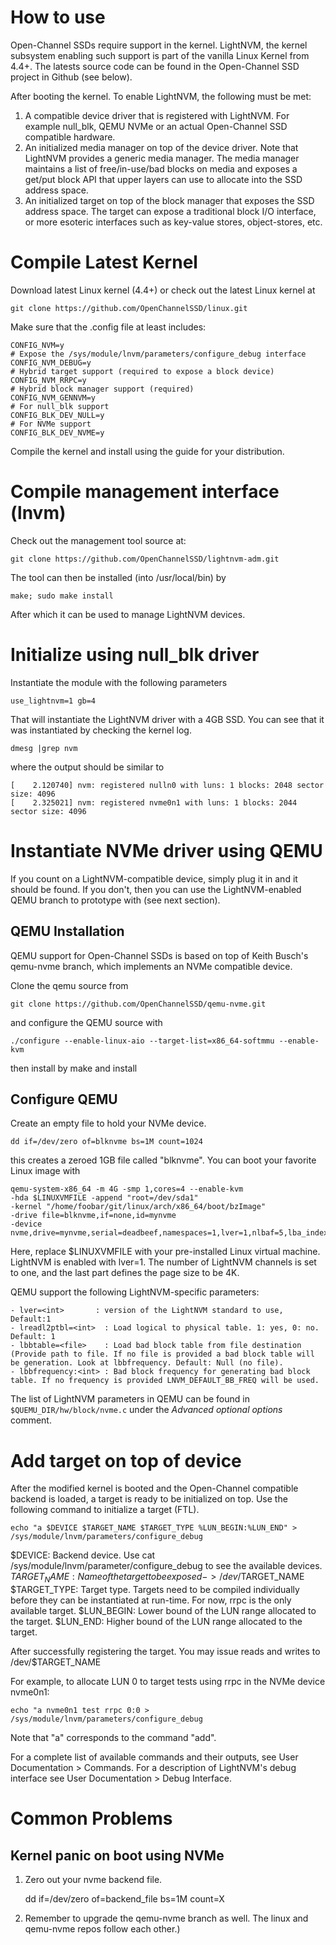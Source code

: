 # How to use

Open-Channel SSDs require support in the kernel. LightNVM, the kernel subsystem
enabling such support is part of the vanilla Linux Kernel from 4.4+. The latests
source code can be found in the Open-Channel SSD project in Github (see below).

After booting the kernel. To enable LightNVM, the following must be met:

1. A compatible device driver that is registered with LightNVM. For example
null_blk, QEMU NVMe or an actual Open-Channel SSD compatible hardware.
2. An initialized media manager on top of the device driver. Note that LightNVM
provides a generic media manager. The media manager maintains a list of
free/in-use/bad blocks on media and exposes a get/put block API that upper
layers can use to allocate into the SSD address space.
3. An initialized target on top of the block manager that exposes the SSD address
space. The target can expose a traditional block I/O interface, or more esoteric
interfaces such as key-value stores, object-stores, etc.

# Compile Latest Kernel

Download latest Linux kernel (4.4+) or check out the latest Linux kernel at

   `git clone https://github.com/OpenChannelSSD/linux.git`

Make sure that the .config file at least includes:

    CONFIG_NVM=y
    # Expose the /sys/module/lnvm/parameters/configure_debug interface
    CONFIG_NVM_DEBUG=y
    # Hybrid target support (required to expose a block device)
    CONFIG_NVM_RRPC=y
    # Hybrid block manager support (required)
    CONFIG_NVM_GENNVM=y
    # For null_blk support
    CONFIG_BLK_DEV_NULL=y
    # For NVMe support
    CONFIG_BLK_DEV_NVME=y

Compile the kernel and install using the guide for your distribution.

# Compile management interface (lnvm)

Check out the management tool source at:

   `git clone https://github.com/OpenChannelSSD/lightnvm-adm.git`

The tool can then be installed (into /usr/local/bin) by

    make; sudo make install

After which it can be used to manage LightNVM devices.

# Initialize using null_blk driver

Instantiate the module with the following parameters

`use_lightnvm=1 gb=4`

That will instantiate the LightNVM driver with a 4GB SSD. You can see that it
was instantiated by checking the kernel log.

`dmesg |grep nvm`

where the output should be similar to

    [    2.120740] nvm: registered nulln0 with luns: 1 blocks: 2048 sector size: 4096
    [    2.325021] nvm: registered nvme0n1 with luns: 1 blocks: 2044 sector size: 4096

# Instantiate NVMe driver using QEMU

If you count on a LightNVM-compatible device, simply plug it in and it should
be found. If you don't, then you can use the LightNVM-enabled QEMU branch to
prototype with (see next section).

## QEMU Installation

QEMU support for Open-Channel SSDs is based on top of Keith Busch's qemu-nvme
branch, which implements an NVMe compatible device.

Clone the qemu source from

    git clone https://github.com/OpenChannelSSD/qemu-nvme.git

and configure the QEMU source with

    ./configure --enable-linux-aio --target-list=x86_64-softmmu --enable-kvm

then install by
	make and install

## Configure QEMU

Create an empty file to hold your NVMe device.

    dd if=/dev/zero of=blknvme bs=1M count=1024

this creates a zeroed 1GB file called "blknvme". You can boot your favorite
Linux image with

    qemu-system-x86_64 -m 4G -smp 1,cores=4 --enable-kvm
    -hda $LINUXVMFILE -append "root=/dev/sda1"
    -kernel "/home/foobar/git/linux/arch/x86_64/boot/bzImage"
    -drive file=blknvme,if=none,id=mynvme
    -device nvme,drive=mynvme,serial=deadbeef,namespaces=1,lver=1,nlbaf=5,lba_index=3,mdts=10

Here, replace $LINUXVMFILE with your pre-installed Linux virtual machine.
LightNVM is enabled with lver=1. The number of LightNVM channels is set to one,
and the last part defines the page size to be 4K.

QEMU support the following LightNVM-specific parameters:

    - lver=<int>       : version of the LightNVM standard to use, Default:1
    - lreadl2ptbl=<int>  : Load logical to physical table. 1: yes, 0: no. Default: 1
    - lbbtable=<file>    : Load bad block table from file destination (Provide path to file. If no file is provided a bad block table will be generation. Look at lbbfrequency. Default: Null (no file).
    - lbbfrequency:<int> : Bad block frequency for generating bad block table. If no frequency is provided LNVM_DEFAULT_BB_FREQ will be used.

The list of LightNVM parameters in QEMU can be found in `$QUEMU_DIR/hw/block/nvme.c` under the _Advanced optional options_ comment.

# Add target on top of device

After the modified kernel is booted and the Open-Channel compatible backend is
loaded, a target is ready to be initialized on top. Use the following command to
initialize a target (FTL).

    echo "a $DEVICE $TARGET_NAME $TARGET_TYPE %LUN_BEGIN:%LUN_END" > /sys/module/lnvm/parameters/configure_debug

$DEVICE: Backend device. Use cat /sys/module/lnvm/parameter/configure_debug to
see the available devices.
$TARGET_NAME: Name of the target to be exposed -> /dev/$TARGET_NAME
$TARGET_TYPE: Target type. Targets need to be compiled individually before they
can be instantiated at run-time. For now, rrpc is the only available target.
$LUN_BEGIN: Lower bound of the LUN range allocated to the target.
$LUN_END: Higher bound of the LUN range allocated to the target.

After successfully registering the target. You may issue reads and writes to
/dev/$TARGET_NAME

For example, to allocate LUN 0 to target tests using rrpc in the NVMe device
nvme0n1:

	echo "a nvme0n1 test rrpc 0:0 > /sys/module/lnvm/parameters/configure_debug

Note that "a" corresponds to the command "add".

For a complete list of available commands and their outputs,
see User Documentation > Commands. For a description of LightNVM's debug
interface see User Documentation > Debug Interface.

# Common Problems

## Kernel panic on boot using NVMe

 1. Zero out your nvme backend file.

    dd if=/dev/zero of=backend_file bs=1M count=X

 2. Remember to upgrade the qemu-nvme branch as well. The linux and qemu-nvme
 repos follow each other.)
